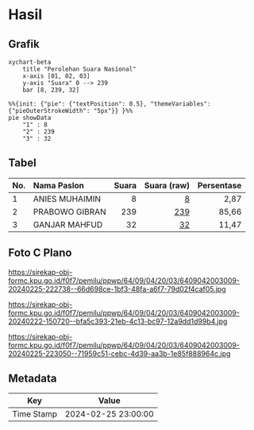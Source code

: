# Hasil

## Grafik

```mermaid
xychart-beta
    title "Perolehan Suara Nasional"
    x-axis [01, 02, 03]
    y-axis "Suara" 0 --> 239
    bar [8, 239, 32]
```

```mermaid
%%{init: {"pie": {"textPosition": 0.5}, "themeVariables": {"pieOuterStrokeWidth": "5px"}} }%%
pie showData
    "1" : 8
    "2" : 239
    "3" : 32
```

## Tabel

| No. | Nama Paslon    | Suara | Suara (raw) | Persentase |
|:--- |:-------------- | -----:| -----------:| ----------:|
| 1   | ANIES MUHAIMIN | 8     | [8][p-1]    | 2,87       |
| 2   | PRABOWO GIBRAN | 239   | [239][p-2]  | 85,66      |
| 3   | GANJAR MAHFUD  | 32    | [32][p-3]   | 11,47      |


[p-1]: https://github.com/gigit-pemilu/pemilu-2024/blob/main/pilpres/hitung-suara/sub/64-kalimantan-timur/sub/09-penajam-paser-utara/sub/04-sepaku/sub/2003-suka-raja/sub/009-tps/sub/paslon-1.txt
[p-2]: https://github.com/gigit-pemilu/pemilu-2024/blob/main/pilpres/hitung-suara/sub/64-kalimantan-timur/sub/09-penajam-paser-utara/sub/04-sepaku/sub/2003-suka-raja/sub/009-tps/sub/paslon-2.txt
[p-3]: https://github.com/gigit-pemilu/pemilu-2024/blob/main/pilpres/hitung-suara/sub/64-kalimantan-timur/sub/09-penajam-paser-utara/sub/04-sepaku/sub/2003-suka-raja/sub/009-tps/sub/paslon-3.txt

## Foto C Plano

https://sirekap-obj-formc.kpu.go.id/f0f7/pemilu/ppwp/64/09/04/20/03/6409042003009-20240225-222738--66d698ce-1bf3-48fa-a6f7-79d02f4caf05.jpg

https://sirekap-obj-formc.kpu.go.id/f0f7/pemilu/ppwp/64/09/04/20/03/6409042003009-20240222-150720--bfa5c393-21eb-4c13-bc97-12a9dd1d99b4.jpg

https://sirekap-obj-formc.kpu.go.id/f0f7/pemilu/ppwp/64/09/04/20/03/6409042003009-20240225-223050--71959c51-cebc-4d39-aa3b-1e85f888964c.jpg


## Metadata

| Key        | Value               |
| ---------- | ------------------- |
| Time Stamp | 2024-02-25 23:00:00 |



